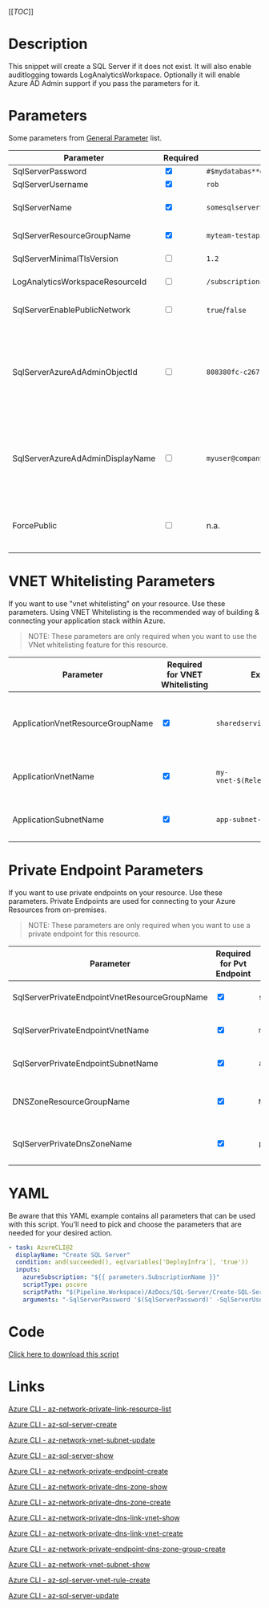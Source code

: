 [[_TOC_]]

# Description

This snippet will create a SQL Server if it does not exist. It will also enable auditlogging towards LogAnalyticsWorkspace. Optionally it will enable Azure AD Admin support if you pass the parameters for it.

# Parameters

Some parameters from [General Parameter](/Azure/Azure-CLI-Snippets) list.

| Parameter                        | Required                        | Example Value                                                                                                                                   | Description                                                                                                                                                                                                                                                                                                                                                          |
| -------------------------------- | ------------------------------- | ----------------------------------------------------------------------------------------------------------------------------------------------- | -------------------------------------------------------------------------------------------------------------------------------------------------------------------------------------------------------------------------------------------------------------------------------------------------------------------------------------------------------------------- |
| SqlServerPassword                | <input type="checkbox" checked> | `#$mydatabas**e`                                                                                                                                | The password for the sqlserverusername                                                                                                                                                                                                                                                                                                                               |
| SqlServerUsername                | <input type="checkbox" checked> | `rob`                                                                                                                                           | The admin username for the sqlserver                                                                                                                                                                                                                                                                                                                                 |
| SqlServerName                    | <input type="checkbox" checked> | `somesqlserver$(Release.EnvironmentName)`                                                                                                       | The name for the SQL Server resource. It's recommended to use just alphanumerical characters without hyphens etc.                                                                                                                                                                                                                                                    |
| SqlServerResourceGroupName       | <input type="checkbox" checked> | `myteam-testapi-$(Release.EnvironmentName)`                                                                                                     | The name of the resourcegroup you want your sql server to be created in                                                                                                                                                                                                                                                                                              |
| SqlServerMinimalTlsVersion       | <input type="checkbox">         | `1.2`                                                                                                                                           | The minimal TLS version to use. Defaults to `1.2`. Options are `1.0`, `1.1`, `1.2`                                                                                                                                                                                                                                                                                   |
| LogAnalyticsWorkspaceResourceId  | <input type="checkbox">         | `/subscriptions/<subscriptionid>/resourceGroups/<resourcegroup>/providers/Microsoft.OperationalInsights/workspaces/<loganalyticsworkspacename>` | The log analytics workspace to write the auditing logs to for this SQL Server instance                                                                                                                                                                                                                                                                               |
| SqlServerEnablePublicNetwork     | <input type="checkbox">         | `true`/`false`                                                                                                                                  | Enable/disable public access. <font color="red">NOTE:</font> If you use vnet whitelisting, this should be enabled. If you use private endpoints you can disable this.                                                                                                                                                                                                |
| SqlServerAzureAdAdminObjectId    | <input type="checkbox">         | `808380fc-c267-4e74-a3b3-d9b57ba39800`                                                                                                          | Use in combination with the `SqlServerAzureAdAdminDisplayName` parameter. Pass the `object id` of the Azure AD user to make admin. You can fetch this `object id` using the `az ad user show` command. If you just want to use the current executing service principal as AAD Admin for SQL Server, use the `MakeCurrentServicePrincipalSqlServerAzureAdAdmin` flag. |
| SqlServerAzureAdAdminDisplayName | <input type="checkbox">         | `myuser@company.com`                                                                                                                            | Use in combination with the `SqlServerAzureAdAdminObjectId` parameter. The name/email of the Azure AD user to make SQL Server Admin. If you just want to use the current executing service principal as AAD Admin for SQL Server, use the `MakeCurrentServicePrincipalSqlServerAzureAdAdmin` flag.                                                                   |
| ForcePublic                      | <input type="checkbox">         | n.a.                                                                                                                                            | If you are not using any networking settings, you need to pass this boolean to confirm you are willingly creating a public resource (to avoid unintended public resources). You can pass it as a switch without a value (`-ForcePublic`).                                                                                                                            |

# VNET Whitelisting Parameters

If you want to use "vnet whitelisting" on your resource. Use these parameters. Using VNET Whitelisting is the recommended way of building & connecting your application stack within Azure.

> NOTE: These parameters are only required when you want to use the VNet whitelisting feature for this resource.

| Parameter                        | Required for VNET Whitelisting  | Example Value                        | Description                                                         |
| -------------------------------- | ------------------------------- | ------------------------------------ | ------------------------------------------------------------------- |
| ApplicationVnetResourceGroupName | <input type="checkbox" checked> | `sharedservices-rg`                  | The ResourceGroup where your VNET, for your appservice, resides in. |
| ApplicationVnetName              | <input type="checkbox" checked> | `my-vnet-$(Release.EnvironmentName)` | The name of the VNET the appservice is in                           |
| ApplicationSubnetName            | <input type="checkbox" checked> | `app-subnet-4`                       | The name of the subnet the appservice is in                         |

# Private Endpoint Parameters

If you want to use private endpoints on your resource. Use these parameters. Private Endpoints are used for connecting to your Azure Resources from on-premises.

> NOTE: These parameters are only required when you want to use a private endpoint for this resource.

| Parameter                                     | Required for Pvt Endpoint       | Example Value                           | Description                                                                                                                   |
| --------------------------------------------- | ------------------------------- | --------------------------------------- | ----------------------------------------------------------------------------------------------------------------------------- |
| SqlServerPrivateEndpointVnetResourceGroupName | <input type="checkbox" checked> | `sharedservices-rg`                     | The ResourceGroup where your VNET, for your SQL Server Private Endpoint, resides in.                                          |
| SqlServerPrivateEndpointVnetName              | <input type="checkbox" checked> | `my-vnet-$(Release.EnvironmentName)`    | The name of the VNET to place the SQL Server Private Endpoint in.                                                             |
| SqlServerPrivateEndpointSubnetName            | <input type="checkbox" checked> | `app-subnet-3`                          | The name of the subnet you want your sql server's private endpoint to be in                                                   |
| DNSZoneResourceGroupName                      | <input type="checkbox" checked> | `MyDNSZones-$(Release.EnvironmentName)` | Make sure to use the shared DNS Zone resource group (you can only register a zone once per subscription).                     |
| SqlServerPrivateDnsZoneName                   | <input type="checkbox" checked> | `privatelink.database.windows.net`      | The name of DNS zone where your private endpoint will be created in. If you are unsure use `privatelink.database.windows.net` |

# YAML

Be aware that this YAML example contains all parameters that can be used with this script. You'll need to pick and choose the parameters that are needed for your desired action.

```yaml
- task: AzureCLI@2
  displayName: "Create SQL Server"
  condition: and(succeeded(), eq(variables['DeployInfra'], 'true'))
  inputs:
    azureSubscription: "${{ parameters.SubscriptionName }}"
    scriptType: pscore
    scriptPath: "$(Pipeline.Workspace)/AzDocs/SQL-Server/Create-SQL-Server.ps1"
    arguments: "-SqlServerPassword '$(SqlServerPassword)' -SqlServerUsername '$(SqlServerUsername)' -SqlServerName '$(SqlServerName)' -SqlServerResourceGroupName '$(SqlServerResourceGroupName)' -LogAnalyticsWorkspaceResourceId '$(LogAnalyticsWorkspaceResourceId)' -SqlServerMinimalTlsVersion '$(SqlServerMinimalTlsVersion)' -SqlServerEnablePublicNetwork '$(SqlServerEnablePublicNetwork)' -ApplicationVnetResourceGroupName '$(ApplicationVnetResourceGroupName)' -ApplicationVnetName '$(ApplicationVnetName)' -ApplicationSubnetName '$(ApplicationSubnetName)' -SqlServerPrivateEndpointVnetResourceGroupName '$(SqlServerPrivateEndpointVnetResourceGroupName)' -SqlServerPrivateEndpointVnetName '$(SqlServerPrivateEndpointVnetName)' -SqlServerPrivateEndpointSubnetName '$(SqlServerPrivateEndpointSubnetName)' -DNSZoneResourceGroupName '$(DNSZoneResourceGroupName)' -SqlServerPrivateDnsZoneName '$(SqlServerPrivateDnsZoneName)' -SqlServerAzureAdAdminObjectId '$(SqlServerAzureAdAdminObjectId)' -SqlServerAzureAdAdminDisplayName '$(SqlServerAzureAdAdminDisplayName)'"
```

# Code

[Click here to download this script](../../../../src/SQL-Server/Create-SQL-Server.ps1)

# Links

[Azure CLI - az-network-private-link-resource-list](https://docs.microsoft.com/en-us/cli/azure/network/private-link-resource?view=azure-cli-latest#az-network-private-link-resource-list)

[Azure CLI - az-sql-server-create](https://docs.microsoft.com/en-us/cli/azure/sql/server?view=azure-cli-latest#az-sql-server-create)

[Azure CLI - az-network-vnet-subnet-update](https://docs.microsoft.com/en-us/cli/azure/network/vnet/subnet?view=azure-cli-latest#az-network-vnet-subnet-update)

[Azure CLI - az-sql-server-show](https://docs.microsoft.com/en-us/cli/azure/sql/server?view=azure-cli-latest#az-sql-server-show)

[Azure CLI - az-network-private-endpoint-create](https://docs.microsoft.com/en-us/cli/azure/network/private-endpoint?view=azure-cli-latest#az-network-private-endpoint-create)

[Azure CLI - az-network-private-dns-zone-show](https://docs.microsoft.com/en-us/cli/azure/ext/privatedns/network/private-dns/zone?view=azure-cli-latest#ext-privatedns-az-network-private-dns-zone-show)

[Azure CLI - az-network-private-dns-zone-create](https://docs.microsoft.com/en-us/cli/azure/ext/privatedns/network/private-dns/zone?view=azure-cli-latest#ext-privatedns-az-network-private-dns-zone-create)

[Azure CLI - az-network-private-dns-link-vnet-show](https://docs.microsoft.com/en-us/cli/azure/network/private-dns/link/vnet?view=azure-cli-latest#az-network-private-dns-link-vnet-show)

[Azure CLI - az-network-private-dns-link-vnet-create](https://docs.microsoft.com/en-us/cli/azure/network/private-dns/link/vnet?view=azure-cli-latest#az-network-private-dns-link-vnet-create)

[Azure CLI - az-network-private-endpoint-dns-zone-group-create](https://docs.microsoft.com/en-us/cli/azure/network/private-endpoint/dns-zone-group?view=azure-cli-latest#az-network-private-endpoint-dns-zone-group-create)

[Azure CLI - az-network-vnet-subnet-show](https://docs.microsoft.com/en-us/cli/azure/network/vnet/subnet?view=azure-cli-latest#az-network-vnet-subnet-show)

[Azure CLI - az-sql-server-vnet-rule-create](https://docs.microsoft.com/en-us/cli/azure/sql/server/vnet-rule?view=azure-cli-latest#az-sql-server-vnet-rule-create)

[Azure CLI - az-sql-server-update](https://docs.microsoft.com/en-us/cli/azure/sql/server?view=azure-cli-latest#az-sql-server-update)
